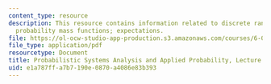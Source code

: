 ```yaml
---
content_type: resource
description: This resource contains information related to discrete random variables;
  probability mass functions; expectations.
file: https://ol-ocw-studio-app-production.s3.amazonaws.com/courses/6-041-probabilistic-systems-analysis-and-applied-probability-fall-2010/e1a787ffa7b7190e0870a4086e83b393_MIT6_041F10_L05.pdf
file_type: application/pdf
resourcetype: Document
title: Probabilistic Systems Analysis and Applied Probability, Lecture 5
uid: e1a787ff-a7b7-190e-0870-a4086e83b393
---
```

